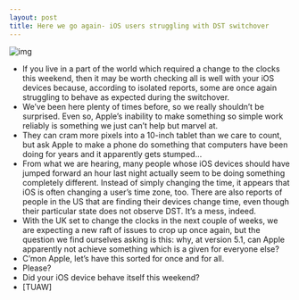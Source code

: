 ```yaml
---
layout: post
title: Here we go again- iOS users struggling with DST switchover
---
```

![img](http://media.idownloadblog.com/wp-content/uploads/2011/12/iPhone-Clock-icon.jpg)
* If you live in a part of the world which required a change to the clocks this weekend, then it may be worth checking all is well with your iOS devices because, according to isolated reports, some are once again struggling to behave as expected during the switchover.
* We’ve been here plenty of times before, so we really shouldn’t be surprised. Even so, Apple’s inability to make something so simple work reliably is something we just can’t help but marvel at.
* They can cram more pixels into a 10-inch tablet than we care to count, but ask Apple to make a phone do something that computers have been doing for years and it apparently gets stumped…
* From what we are hearing, many people whose iOS devices should have jumped forward an hour last night actually seem to be doing something completely different. Instead of simply changing the time, it appears that iOS is often changing a user’s time zone, too. There are also reports of people in the US that are finding their devices change time, even though their particular state does not observe DST. It’s a mess, indeed.
* With the UK set to change the clocks in the next couple of weeks, we are expecting a new raft of issues to crop up once again, but the question we find ourselves asking is this: why, at version 5.1, can Apple apparently not achieve something which is a given for everyone else?
* C’mon Apple, let’s have this sorted for once and for all.
* Please?
* Did your iOS device behave itself this weekend?
* [TUAW]

